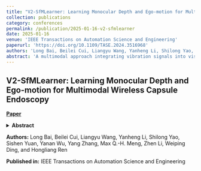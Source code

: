 ```yaml
---
title: "V2-SfMLearner: Learning Monocular Depth and Ego-motion for Multimodal Wireless Capsule Endoscopy"
collection: publications
category: conferences
permalink: /publication/2025-01-16-v2-sfmlearner
date: 2025-01-16
venue: 'IEEE Transactions on Automation Science and Engineering'
paperurl: 'https://doi.org/10.1109/TASE.2024.3516968'
authors: 'Long Bai, Beilei Cui, Liangyu Wang, Yanheng Li, Shilong Yao, Sishen Yuan, Yanan Wu, Yang Zhang, Max Q.-H. Meng, Zhen Li, Weiping Ding, and Hongliang Ren'
abstract: 'A multimodal approach integrating vibration signals into vision-based depth and capsule motion estimation for monocular capsule endoscopy.'
---
```


## V2-SfMLearner: Learning Monocular Depth and Ego-motion for Multimodal Wireless Capsule Endoscopy

[**Paper**](https://doi.org/10.1109/TASE.2024.3516968)

<details>
<summary><strong>Abstract</strong></summary>
Deep learning can predict depth maps and capsule ego-motion from capsule endoscopy videos, aiding in 3D scene reconstruction and lesion localization. However, the collisions of the capsule endoscopies within the gastrointestinal tract cause vibration perturbations in the training data. Existing solutions focus solely on vision-based processing, neglecting other auxiliary signals like vibrations that could reduce noise and improve performance. Therefore, we propose V2-SfMLearner, a multimodal approach integrating vibration signals into vision-based depth and capsule motion estimation for monocular capsule endoscopy. We construct a multimodal capsule endoscopy dataset containing vibration and visual signals, and our artificial intelligence solution develops an unsupervised method using vision-vibration signals, effectively eliminating vibration perturbations through multimodal learning. Specifically, we carefully design a vibration network branch and a Fourier fusion module, to detect and mitigate vibration noises. The fusion framework is compatible with popular vision-only algorithms. Extensive validation on the multimodal dataset demonstrates superior performance and robustness against vision-only algorithms. Without the need for large external equipment, our V2-SfMLearner has the potential for integration into clinical capsule robots, providing real-time and dependable digestive examination tools. The findings show promise for practical implementation in clinical settings, enhancing the diagnostic capabilities of doctors. Note to Practitioners—This paper is motivated by the problem of estimating the depth and ego-motion information for the wireless capsule endoscopy in the human gastrointestinal tract to realize accurate, efficient, robust, and real-time inspection. Our estimation method does not engage any external localization equipment. Instead, inspired by the existing research on integrating capsule endoscopy and inertial measurement units, we introduce vibration signals into vision-based depth and ego-motion estimation approaches, improving the accuracy and robustness of the estimation results based on multimodal learning methods. Research on capsule robots or computer vision can readily be combined with our framework for various clinical and industrial applications.
</details>

**Authors:** Long Bai, Beilei Cui, Liangyu Wang, Yanheng Li, Shilong Yao, Sishen Yuan, Yanan Wu, Yang Zhang, Max Q.-H. Meng, Zhen Li, Weiping Ding, and Hongliang Ren

**Published in:** IEEE Transactions on Automation Science and Engineering 